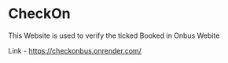 # CheckOn
This Website is used to verify the ticked Booked in Onbus Webite

Link - https://checkonbus.onrender.com/
